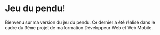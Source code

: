 # Jeu du pendu!

Bienvenu sur ma version du jeu du pendu. Ce dernier a été réalisé dans le cadre du 3ème projet de ma formation Développeur Web et Web Mobile.
